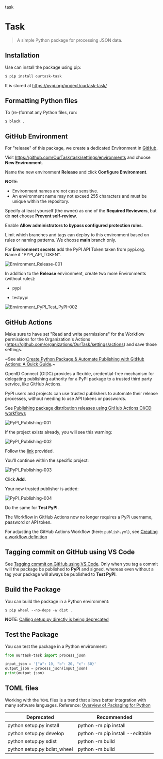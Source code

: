 task
# Task

> A simple Python package for processing JSON data.

## Installation

Use can install the package using pip:

```bash
$ pip install ourtask-task
```

It is stored at https://pypi.org/project/ourtask-task/

## Formatting Python files

To (re-)format any Python files, run:

```
$ black .
```

## GitHub Environment

For "release" of this package, we create a dedicated Environment in [GitHub](https://docs.github.com/en/actions/managing-workflow-runs-and-deployments/managing-deployments/managing-environments-for-deployment#creating-an-environment). 

Visit https://github.com/OurTask/task/settings/environments and choose **New Environment**. 

Name the new environment **Release** and click **Configure Environment**. 

**NOTE**:<br/>
- Environment names are not case sensitive. 
- An environment name may not exceed 255 characters and must be unique within the repository.

Specify at least yourself (the owner) as one of the **Required Reviewers**, but do **not** choose **Prevent self-review**.

Enable **Allow administrators to bypass configured protection rules**.

Limit which branches and tags can deploy to this environment based on rules or naming patterns. We choose **main** branch only.

For **Environment secrets** add the PyPI API Token taken from pypi.org. Name it "PYPI_API_TOKEN".

![Environment_Release-001](https://github.com/user-attachments/assets/46ecc414-73f1-4981-814e-1600adb25288)

In addition to the **Release** environment, create two more Environments (without rules):

- pypi

- testpypi

![Environment_PyPI_Test_PyPI-002](https://github.com/user-attachments/assets/a7fa1af4-954a-44af-a1c6-6e7aabdee1b1)

## GitHub Actions

Make sure to have set "Read and write permissions" for the Workflow permissions for the Organization's Actions (https://github.com/organizations/OurTask/settings/actions) and save those settings. 

~See also [Create Python Package & Automate Publishing with GitHub Actions: A Quick Guide](https://medium.com/@pallavisinha12/create-python-package-automate-publishing-with-github-actions-a-quick-guide-35b82aa4684c).~

OpenID Connect (OIDC) provides a flexible, credential-free mechanism for delegating publishing authority for a PyPI package to a trusted third party service, like GitHub Actions.

PyPI users and projects can use trusted publishers to automate their release processes, without needing to use API tokens or passwords.

See [Publishing package distribution releases using GitHub Actions CI/CD workflows](https://packaging.python.org/en/latest/guides/publishing-package-distribution-releases-using-github-actions-ci-cd-workflows/)

![PyPI_Publishing-001](https://github.com/user-attachments/assets/b54c5eab-f6ab-414e-b358-9c5dcfa515ea)

If the project exists already, you will see this warning:

![PyPI_Publishing-002](https://github.com/user-attachments/assets/b9aaa415-1bbe-4cc2-a100-ca459b09d182)

Follow the [link](https://pypi.org/manage/project/ourtask_task/settings/publishing/?project_name=ourtask_task&owner=OurTask&repository=task&workflow_filename=publish.yml&environment=release&provider=github) provided.

You'll continue within the specific project:

![PyPI_Publishing-003](https://github.com/user-attachments/assets/ebc88517-5b68-4318-8534-d3fffa1feaab)

Click **Add**.

Your new trusted publisher is added:

![PyPI_Publishing-004](https://github.com/user-attachments/assets/18e435fc-7b3a-4f4c-bae7-81b5894f57cc)

Do the same for **Test PyPI**.

The Workflow in GitHub Actions now no longer requires a PyPi username, password or API token.

For adjusting the GitHub Actions Workflow (here: ```publish.yml```), see [Creating a workflow definition](https://packaging.python.org/en/latest/guides/publishing-package-distribution-releases-using-github-actions-ci-cd-workflows/#creating-a-workflow-definition)

## Tagging commit on GitHub using VS Code

See [Tagging commit on GitHub using VS Code](https://www.youtube.com/watch?v=QBv6q2fgTHs). Only when you tag a commit will the package be published to **PyPI** and signed, whereas even without a tag your package will always be published to **Test PyPI**.

## Build the Package

You can build the package in a Python environment:

```
$ pip wheel --no-deps -w dist .
```

**NOTE**: [Calling setup.py directly is being deprecated](https://stackoverflow.com/questions/73257839/setup-py-install-is-deprecated-warning-shows-up-every-time-i-open-a-terminal-i)

## Test the Package

You can test the package in a Python environment:

```python
from ourtask-task import process_json

input_json = '{"a": 10, "b": 20, "c": 30}'
output_json = process_json(input_json)
print(output_json)
```

## TOML files

Working with the ```TOML``` files is a trend that allows better integration with many software languages. Reference: [Overview of Packaging for Python](https://packaging.python.org/en/latest/overview/)

| Deprecated | Recommended |
| -- | -- |
| python setup.py install | python -m pip install |
| python setup.py develop | python -m pip install --editable |
| python setup.py sdist | python -m build |
| python setup.py bdist_wheel | python -m build |
